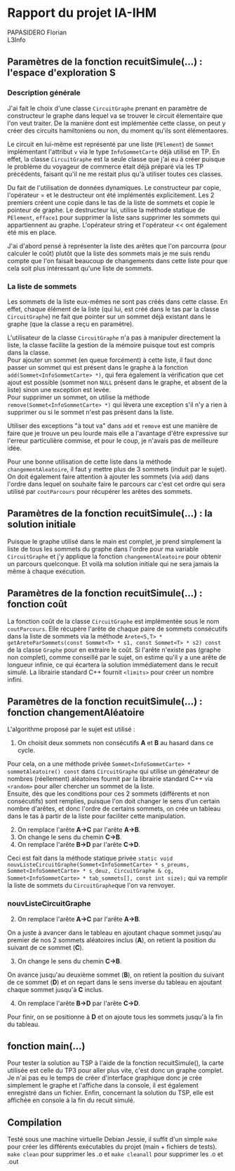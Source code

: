 # Rapport du projet IA-IHM

PAPASIDERO Florian<br/>
L3Info

## Paramètres de la fonction recuitSimule(...) : l'espace d'exploration S

### Description générale

J'ai fait le choix d'une classe `CircuitGraphe` prenant en paramètre de constructeur le graphe
dans lequel va se trouver le circuit élementaire que l'on veut traiter.
De la manière dont est implémentée cette classe, on peut y créer des circuits hamiltoniens ou non,
du moment qu'ils sont élémentaores.

Le circuit en lui-même est représenté par une liste (`PElement`) de `Sommet` implémentant l'attribut
`v` via le type `InfoSommetCarte` déjà utilisé en TP. En effet, la classe `CircuitGraphe` est
la seule classe que j'ai eu à créer puisque le problème du voyageur de commerce était déjà
préparé via les TP précédents, faisant qu'il ne me restait plus qu'à utiliser toutes ces classes.

Du fait de l'utilisation de données dynamiques. Le constructeur par copie, l'opérateur =
et le destructeur ont été implémentés explicitement.
Les 2 premiers créent une copie dans le tas de la liste de sommets et copie le pointeur de graphe.
Le destructeur lui, utilise la méthode statique de `PElement`, `efface1` pour supprimer la liste
sans supprimer les sommets qui appartiennent au graphe.
L'opérateur string et l'opérateur << ont également été mis en place.

J'ai d'abord pensé à représenter la liste des arêtes que l'on parcourra (pour calculer le coût)
plutôt que la liste des sommets mais je me suis rendu compte que l'on faisait beaucoup de
changements dans cette liste pour que cela soit plus intéressant qu'une liste de sommets.

### La liste de sommets

Les sommets de la liste eux-mêmes ne sont pas créés dans cette classe.
En effet, chaque élément de la liste (qui lui, est créé dans le tas par la classe `CircuitGraphe`)
ne fait que pointer sur un sommet déjà existant dans le graphe (que la classe a reçu en paramètre).

L'utilisateur de la classe `CircuitGraphe` n'a pas à manipuler directement la liste, la classe
facilite la gestion de la mémoire puisque tout est compris dans la classe.<br/>
Pour ajouter un sommet (en queue forcément) à cette liste, il faut donc passer un sommet qui est
présent dans le graphe à la fonction `add(Sommet<InfoSommetCarte> *)`, qui fera également
la vérification que cet ajout est possible (sommet non `NULL` présent dans le graphe, et
absent de la liste) sinon une exception est levée.<br/>
Pour supprimer un sommet, on utilise la méthode `remove(Sommet<InfoSommetCarte> *)` qui lèvera
une exception s'il n'y a rien à supprimer ou si le sommet n'est pas présent dans la liste.

Utiliser des exceptions "à tout va" dans `add` et `remove` est une manière de faire que je trouve
un peu lourde mais elle a l'avantage d'être expressive sur l'erreur particulière commise,
et pour le coup, je n'avais pas de meilleure idée.

Pour une bonne utilisation de cette liste dans la méthode `changementAleatoire`, il faut y mettre
plus de 3 sommets (induit par le sujet).
On doit également faire attention à ajouter les sommets (via `add`) dans l'ordre dans lequel
on souhaite faire le parcours car c'est cet ordre qui sera utilisé par `coutParcours`
pour récupérer les arêtes des sommets.


## Paramètres de la fonction recuitSimule(...) :  la solution initiale

Puisque le graphe utilisé dans le main est complet, je prend simplement la liste de tous les sommets
du graphe dans l'ordre pour ma variable `CircuitGraphe` et j'y applique la fonction `changementAleatoire`
pour obtenir un parcours quelconque. Et voilà ma solution initiale qui ne sera jamais la même
à chaque exécution.

## Paramètres de la fonction recuitSimule(...) :  fonction coût

La fonction coût de la classe `CircuitGraphe` est implémentée sous le nom `coutParcours`.
Elle récupère l'arête de chaque paire de sommets consécutifs dans la liste de sommets via
la méthode `Arete<S,T> * getAreteParSommets(const Sommet<T> * s1, const Sommet<T> * s2) const`
de la classe `Graphe` pour en extraire le coût. Si l'arête n'existe pas (graphe non complet),
comme conseillé par le sujet, on estime qu'il y a une arête de longueur infinie, ce qui écartera
la solution immédiatement dans le recuit simulé.
La librairie standard C++ fournit `<limits>` pour créer un nombre infini.

## Paramètres de la fonction recuitSimule(...) :  fonction changementAléatoire

L'algorithme proposé par le sujet est utilisé :
1. On choisit deux sommets non consécutifs **A** et **B** au hasard dans ce cycle.

Pour cela, on a une méthode privée `Sommet<InfoSommetCarte> * sommetAleatoire() const` dans
`CircuitGraphe` qui utilise un générateur de nombres (réellement) aléatoires fournit par la
librairie standard C++ via `<random>` pour aller chercher un sommet de la liste.<br/>
Ensuite, dès que les conditions pour ces 2 sommets (différents et non consécutifs) sont remplies,
puisque l'on doit changer le sens d'un certain nombre d'arêtes, et donc l'ordre de certains sommets,
on crée un tableau dans le tas à partir de la liste pour faciliter cette manipulation.

2. On remplace l'arête **A->C** par l'arête **A->B**.
3. On change le sens du chemin **C->B**.
4. On remplace l'arête **B->D** par l'arête **C->D**.

Ceci est fait dans la méthode statique privée
`static void nouvListeCircuitGraphe(Sommet<InfoSommetCarte> * s_preums,
                                     Sommet<InfoSommetCarte> * s_deuz,
                                     CircuitGraphe & cg,
                                     Sommet<InfoSommetCarte> * tab_sommets[],
                                     const int size);`
qui va remplir la liste de sommets du `CircuitGraphe`que l'on va renvoyer.

### nouvListeCircuitGraphe

2. On remplace l'arête **A->C** par l'arête **A->B**.

On a juste à avancer dans le tableau en ajoutant chaque sommet jusqu'au premier de nos
2 sommets aléatoires inclus (**A**), on retient la position du suivant de ce sommet (**C**).

3. On change le sens du chemin **C->B**.

On avance jusqu'au deuxième sommet (**B**), on retient la position du suivant de ce sommet (**D**)
et on repart dans le sens inverse du tableau en ajoutant chaque sommet jusqu'à **C** inclus.

4. On remplace l'arête **B->D** par l'arête **C->D**.

Pour finir, on se positionne à **D** et on ajoute tous les sommets jusqu'à la fin du tableau.


## fonction main(...)

Pour tester la solution au TSP à l'aide de la fonction recuitSimule(), la carte utilisée est
celle du TP3 pour aller plus vite, c'est donc un graphe complet.
Je n'ai pas eu le temps de créer d'interface graphique donc je crée simplement le graphe et
l'affiche dans la console, il est également enregistré dans un fichier. Enfin, concernant
la solution du TSP, elle est affichée en console à la fin du recuit simulé.

## Compilation

Testé sous une machine virtuelle Debian Jessie, il suffit d'un simple `make` pour créer les
différents exécutables du projet (main + fichiers de tests).
`make clean` pour supprimer les .o et `make cleanall` pour supprimer les .o et .out
